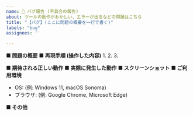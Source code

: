 ```yaml
---
name: 🐛 バグ報告 (不具合の報告)
about: ツールの動作がおかしい、エラーが出るなどの問題はこちら
title: "【バグ】(ここに問題の概要を一行で書く)"
labels: "bug"
assignees: ''

---
```


**■ 問題の概要**
**■ 再現手順 (操作した内容)**
1. 
2. 
3. 

**■ 期待される正しい動作**
**■ 実際に発生した動作**
**■ スクリーンショット**
**■ ご利用環境**
 - OS: (例: Windows 11, macOS Sonoma)
 - ブラウザ: (例: Google Chrome, Microsoft Edge)

**■ その他**
